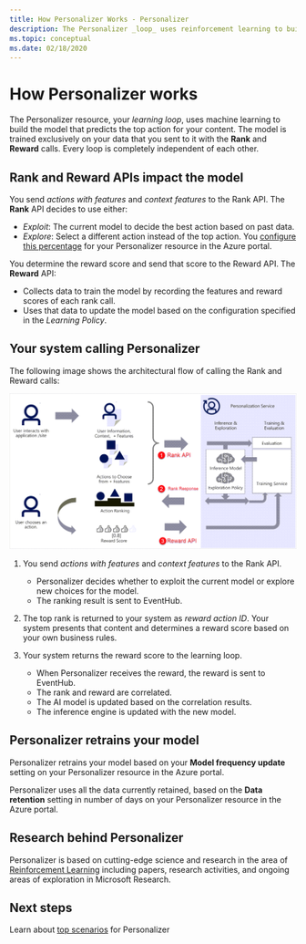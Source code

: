 ```yaml
---
title: How Personalizer Works - Personalizer
description: The Personalizer _loop_ uses reinforcement learning to build the model that predicts the top action for your content. The model is trained exclusively on your data that you sent to it with the Rank and Reward calls.
ms.topic: conceptual
ms.date: 02/18/2020
---
```


# How Personalizer works

The Personalizer resource, your _learning loop_, uses machine learning to build the model that predicts the top action for your content. The model is trained exclusively on your data that you sent to it with the **Rank** and **Reward** calls. Every loop is completely independent of each other.

## Rank and Reward APIs impact the model

You send _actions with features_ and _context features_ to the Rank API. The **Rank** API decides to use either:

* _Exploit_: The current model to decide the best action based on past data.
* _Explore_: Select a different action instead of the top action. You [configure this percentage](how-to-settings.md#configure-exploration-to-allow-the-learning-loop-to-adapt) for your Personalizer resource in the Azure portal.

You determine the reward score and send that score to the Reward API. The **Reward** API:

* Collects data to train the model by recording the features and reward scores of each rank call.
* Uses that data to update the model based on the configuration specified in the _Learning Policy_.

## Your system calling Personalizer

The following image shows the architectural flow of calling the Rank and Reward calls:

![alt text](./media/how-personalizer-works/personalization-how-it-works.png "How Personalization Works")

1. You send _actions with features_ and _context features_ to the Rank API.

    * Personalizer decides whether to exploit the current model or explore new choices for the model.
    * The ranking result is sent to EventHub.
1. The top rank is returned to your system as _reward action ID_.
    Your system presents that content and determines a reward score based on your own business rules.
1. Your system returns the reward score to the learning loop.
    * When Personalizer receives the reward, the reward is sent to EventHub.
    * The rank and reward are correlated.
    * The AI model is updated based on the correlation results.
    * The inference engine is updated with the new model.

## Personalizer retrains your model

Personalizer retrains your model based on your **Model frequency update** setting on your Personalizer resource in the Azure portal.

Personalizer uses all the data currently retained, based on the **Data retention** setting in number of days on your Personalizer resource in the Azure portal.

## Research behind Personalizer

Personalizer is based on cutting-edge science and research in the area of [Reinforcement Learning](concepts-reinforcement-learning.md) including papers, research activities, and ongoing areas of exploration in Microsoft Research.

## Next steps

Learn about [top scenarios](where-can-you-use-personalizer.md) for Personalizer
